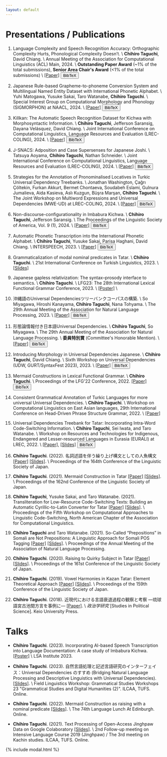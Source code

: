 ```yaml
---
layout: default
---
```


# Presentations / Publications
1. Language Complexity and Speech Recognition Accuracy: Orthographic Complexity Hurts, Phonological Complexity Doesn’t. \\
**Chihiro Taguchi**, David Chiang. \\
Annual Meeting of the Association for Computational Linguistics (ACL) Main, 2024. \\
**Outstanding Paper Award** (~1% of the total submissions), **Senior Area Chair's Award** (<1% of the total submissions) \\
[[Paper]](https://arxiv.org/abs/2406.09202) <button class="bibtex-button" onclick="showBibtex('taguchi_chiang_2024_language')">BibTeX</button>

1. Japanese Rule-based Grapheme-to-phoneme Conversion System and Multilingual Named Entity Dataset with International Phonetic Alphabet. \\
Yuhi Matogawa, Yusuke Sakai, Taro Watanabe, **Chihiro Taguchi**. \\
Special Interest Group on Computational Morphology and Phonology (SIGMORPHON) at NAACL, 2024. \\
[[Paper]](https://aclanthology.org/2024.sigmorphon-1.9) <button class="bibtex-button" onclick="showBibtex('matogawa_etal_2024_japanese')">BibTeX</button>

1. Killkan: The Automatic Speech Recognition Dataset for Kichwa with Morphosyntactic Information. \\
**Chihiro Taguchi**, Jefferson Saransig, Dayana Velásquez, David Chiang. \\
Joint International Conference on Computational Linguistics, Language Resources and Evaluation (LREC-COLING), 2024. \\
[[Paper]](https://aclanthology.org/2024.lrec-main.852) <button class="bibtex-button" onclick="showBibtex('taguchi_etal_2024_killkan')">BibTeX</button>

1. J-SNACS: Adposition and Case Supersenses for Japanese Joshi. \\
Tatsuya Aoyama, **Chihiro Taguchi**, Nathan Schneider. \\
Joint International Conference on Computational Linguistics, Language Resources and Evaluation (LREC-COLING), 2024. \\
[[Paper]](https://aclanthology.org/2024.lrec-main.839) <button class="bibtex-button" onclick="showBibtex('aoyama_etal_2024_jsnacs')">BibTeX</button>

1. Strategies for the Annotation of Pronominalised Locatives in Turkic Universal Dependency Treebanks. \\
Jonathan Washington, Çağrı Çöltekin, Furkan Akkurt, Bermet Chontaeva, Soudabeh Eslami, Gulnura Jumalieva, Aida Kasieva, Aslı Kuzgun, Büşra Marşan, **Chihiro Taguchi**. \\
The Joint Workshop on Multiword Expressions and Universal Dependencies (MWE-UD) at LREC-COLING, 2024. \\
[[Paper]](https://aclanthology.org/2024.mwe-1.25) <button class="bibtex-button" onclick="showBibtex('washington_etal_2024_strategies')">BibTeX</button>

1. Non-discourse-configurationality in Imbabura Kichwa. \\
**Chihiro Taguchi**, Jefferson Saransig. \\
The Proceedings of the Linguistic Society of America, Vol. 9 (1), 2024. \\
[[Paper]](https://journals.linguisticsociety.org/proceedings/index.php/PLSA/article/view/5687) <button class="bibtex-button" onclick="showBibtex('taguchi_saransig_2024_non')">BibTeX</button>

1. Automatic Phonetic Transcription into the International Phonetic Alphabet. \\
**Chihiro Taguchi**, Yusuke Sakai, Parisa Haghani, David Chiang. \\
INTERSPEECH, 2023. \\
[[Paper]](https://arxiv.org/abs/2308.03917) <button class="bibtex-button" onclick="showBibtex('taguchi_etal_2023_universal')">BibTeX</button>

1. Grammaticalization of modal nominal predicates in Tatar. \\
**Chihiro Taguchi**. \\
21st International Conference on Turkish Linguistics, 2023. \\
[[Slides]](./assets/pdf/ICTL_Tatar_modal_nominal_predicate.pdf)

1. Japanese gapless relativization: The syntax–prosody interface to semantics. \\
**Chihiro Taguchi**. \\
LFG23: The 28th International Lexical Functional Grammar Conference, 2023. \\
[[Poster]](./assets/pdf/LFG23_Poster.pdf) \\

1. 沖縄語のUniversal Dependenciesツリーバンクコーパスの構築. \\
So Miyagawa, Hiroshi Kanayama, **Chihiro Taguchi**, Nana Tohyama. \\
The 29th Annual Meeting of the Association for Natural Language Processing, 2023. \\
[[Paper]](https://www.anlp.jp/proceedings/annual_meeting/2023/pdf_dir/P3-8.pdf) <button class="bibtex-button" onclick="showBibtex('miyagawa_etal_2023_okinawago')">BibTeX</button>

1. 形態論情報付き日本語Universal Dependencies. \\
**Chihiro Taguchi**, So Miyagawa. \\
The 29th Annual Meeting of the Association for Natural Language Processing. \\
**委員特別賞** (Committee's Honorable Mention). \\
[[Paper]](https://www.anlp.jp/proceedings/annual_meeting/2023/pdf_dir/P3-6.pdf) <button class="bibtex-button" onclick="showBibtex('taguchi_miyagawa_2023_keitairon')">BibTeX</button>

1. Introducing Morphology in Universal Dependencies Japanese. \\
**Chihiro Taguchi**, David Chiang. \\
Sixth Workshop on Universal Dependencies (UDW, GURT/SyntaxFest 2023), 2023. \\
[[Paper]](https://aclanthology.org/2023.udw-1.8/) <button class="bibtex-button" onclick="showBibtex('taguchi_chiang_2023_introducing')">BibTeX</button>

1. Mermaid Constructions in Lexical Functional Grammar. \\
**Chihiro Taguchi**. \\
Proceedings of the LFG'22 Conference, 2022.
[[Paper]](https://ojs.ub.uni-konstanz.de/lfg/index.php/main/article/view/19) <button class="bibtex-button" onclick="showBibtex('taguchi_2022_mermaid')">BibTeX</button>

1. Consistent Grammatical Annotation of Turkic Languages for more universal Universal Dependencies. \\
**Chihiro Taguchi**. \\
Workshop on Computational Linguistics on East Asian languages, 29th International Conference on Head-Driven Phrase Structure Grammar, 2022. \\
[[Paper]](https://hpsg2022.github.io/abstracts/Taguchi.pdf) 

1. Universal Dependencies Treebank for Tatar: Incorporating Intra-Word Code-Switching Information. \\
**Chihiro Taguchi**, Sei Iwata, and Taro Watanabe. \\
Workshop on Resources and Technologies for Indigenous, Endangered and Lesser-resourced Languages in Eurasia (EURALI) at LREC, 2022. \\
[[Paper]](./assets/pdf/LREC2022.pdf), [[Slides]](./assets/pdf/20_EURALI_2022.pdf) <button class="bibtex-button" onclick="showBibtex('taguchi_etal_2022_universal')">BibTeX</button>

1. **Chihiro Taguchi**. (2022). 名詞述語を伴う繰り上げ構文としての人魚構文 [[Paper]](./assets/pdf/LSJ164_Paper.pdf) [[Slides]](./assets/pdf/LSJ164_Slides_final.pdf). \\
Proceedings of the 164th Conference of the Linguistic Society of Japan.

1. **Chihiro Taguchi**. (2021). Mermaid Construction in Tatar [[Paper]](./assets/pdf/LSJ162_Paper.pdf) [[Slides]](./assets/pdf/LSJ162_Slides.pdf). \\
Proceedings of the 162nd Conference of the Linguistic Society of Japan.

1. **Chihiro Taguchi**, Yusuke Sakai, and Taro Watanabe. (2021). Transliteration for Low-Resource Code-Switching Texts: Building an Automatic Cyrillic-to-Latin Converter for Tatar [[Paper]](./assets/pdf/CALCS_CR.pdf) [[Slides]](./assets/pdf/CALCS_Slides.pdf). \\
Proceedings of the Fifth Workshop on Computational Approaches to Linguistic Code-Switching, North American Chapter of the Association for Computational Linguistics.

1. **Chihiro Taguchi** and Taro Watanabe. (2021). So-Called “Prepositions” in Somali are Not Prepositions: A Linguistic Approach for Somali POS Tagging [[Paper]](./pdf/ANLP2021final.pdf) [[Slides]](./assets/pdf/ANLP2021_Slides.pdf). \\
Proceedings of the Annual Meeting of the Association of Natural Language Processing.

1. **Chihiro Taguchi**. (2020). Raising to Quirky Subject in Tatar [[Paper]](./assets/pdf/A-2_161.pdf) [[Slides]](./assets/pdf/LSJ161_Slides.pdf). \\
Proceedings of the 161st Conference of the Linguistic Society of Japan.

1. **Chihiro Taguchi**. (2019). Vowel Harmonies in Kazan Tatar: Element Theoretical Approach [[Paper]](./assets/pdf/C-7_159.pdf) [[Slides]](./assets/pdf/LSJ159_Slides.pdf). \\
Proceedings of the 159th Conference of the Linguistic Society of Japan.

1. **Chihiro Taguchi**. (2018). 近現代における言語衰退過程の観察と考察 —琉球語宮古池間方言を事例に— [[Paper]](./assets/pdf/Seijigakukenkyu_Miyako.pdf). \\
*政治学研究* [Studies in Political Science]. Keio University Press.

# Talks
- **Chihiro Taguchi**. (2023). Incorporating AI-based Speech Transcription into Language Documentation: A case study of Imbabura Kichwa. [[Poster]](./assets/pdf/LSA_Institute2023_poster.pdf) \\
LSA Institute 2023.

- **Chihiro Taguchi**. (2023). 自然言語処理と記述言語研究のインターフェイス：Universal Dependencies のすすめ (Bridging Natural Language Processing and Descriptive Linguistics with Universal Dependencies). [[Slides]](./assets/pdf/UD_langdoc.pdf). \\
Field Linguistics Workshop: Grammatical Studies Workshops 23 "Grammatical Studies and Digital Humanities (2)". ILCAA, TUFS. Online. 

- **Chihiro Taguchi**. (2022). Mermaid Construction as raising with a nominal predicate [[Slides]](./assets/pdf/Edinburgh_Language_Lunch_Taguchi.pdf). \\
The 74th Language Lunch At Edinburgh. Online.

- **Chihiro Taguchi**. (2021). Text Processing of Open-Access Jinghpaw Data on Google Colaboratory [[Slides]](./assets/pdf/Jinghpaw_followup_Taguchi.pdf). \\
2nd Follow-up meeting on Intensive Language Course 2019 (Jinghpaw) / The 3rd meeting on Kachin studies. ILCAA, TUFS. Online.

<!-- Include the modal structure from _includes/modal.html -->
{% include modal.html %}

<!-- Link the external CSS file -->
<link rel="stylesheet" type="text/css" href="assets/css/styles.css">

<!-- Link the external JavaScript file -->
<script src="assets/js/scripts.js"></script>